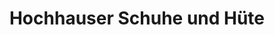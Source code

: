 ---
title: "Hochhauser Schuhe und Hüte"
url: /kirchdorf-an-der-krems/hochhauser-schuhe-und-huete/
shop: Schuhe
---